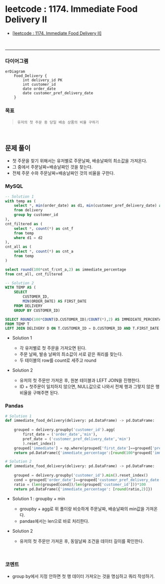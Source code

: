 # leetcode : 1174. Immediate Food Delivery II
* [[leetcode : 1174. Immediate Food Delivery II]](https://leetcode.com/problems/immediate-food-delivery-ii/description/)
<br>

---

### **다이어그램**
```mermaid
erDiagram
    Food_Delivery {
        int delivery_id PK
        int customer_id
        date order_date
        date customer_pref_delivery_date
    }
```

### **목표**
> `유저의 첫 주문 중 당일 배송 상품의 비율 구하기`

<br>

## 문제 풀이
* 첫 주문을 찾기 위해서는 유저별로 주문날짜, 배송날짜의 최소값을 가져온다.
* 그 중에서 주문날짜=배송날짜인 것을 찾는다.
* 전체 주문 수와 주문날짜=배송날짜인 것의 비율을 구한다.

### **MySQL**
```SQL
-- Solution 1
with temp as (
    select *, min(order_date) as d1, min(customer_pref_delivery_date) as d2
    from delivery
    group by customer_id
),
cnt_filtered as (
    select *, count(*) as cnt_f
    from temp
    where d1 = d2
),
cnt_all as (
    select *, count(*) as cnt_a
    from temp
)

select round(100*cnt_f/cnt_a,2) as immediate_percentage 
from cnt_all, cnt_filtered

-- Solution 2
WITH TEMP AS (
    SELECT
        CUSTOMER_ID,
        MIN(ORDER_DATE) AS FIRST_DATE
    FROM DELIVERY
    GROUP BY CUSTOMER_ID)

SELECT ROUND(100*COUNT(D.CUSTOMER_ID)/COUNT(*),2) AS IMMEDIATE_PERCENTAGE
FROM TEMP T
LEFT JOIN DELIVERY D ON T.CUSTOMER_ID = D.CUSTOMER_ID AND T.FIRST_DATE = D.CUSTOMER_PREF_DELIVERY_DATE
```

* Solution 1
  * 각 유저별로 첫 주문을 가져오면 된다.
  * 주문 날짜, 발송 날짜의 최소값이 서로 같은 쿼리를 찾는다.
  * 두 테이블의 row를 count로 세주고 round
  
* Solution 2
  * 유저의 첫 주문만 가져온 후, 원본 테이블과 LEFT JOIN을 진행한다.
  * ID + 첫주문이 일치하지 않으면, NULL값으로 나와서 전체 행과 그렇지 않은 행 비율을 구해주면 된다.

  
### **Pandas**
```python
# Solution 1
def immediate_food_delivery(delivery: pd.DataFrame) -> pd.DataFrame:
    
    grouped = delivery.groupby('customer_id').agg(
        first_date = ('order_date','min'),
        pref_date = ('customer_pref_delivery_date','min')
        ).reset_index()
    grouped['immediate'] = np.where(grouped['first_date']==grouped['pref_date'],1,0)
    return pd.DataFrame({'immediate_percentage':[round(100*grouped['immediate'].sum()/len(grouped),2)]})

# Solution 2
def immediate_food_delivery(delivery: pd.DataFrame) -> pd.DataFrame:
    
    grouped = delivery.groupby('customer_id').min().reset_index()
    cond = grouped['order_date']==grouped['customer_pref_delivery_date']
    ratio = (len(grouped[cond])/len(grouped['customer_id']))*100
    return pd.DataFrame({'immediate_percentage': [round(ratio,2)]})
```

* Solution 1 : groupby + min
  * groupby + agg로 위 풀이랑 비슷하게 주문날짜, 배송날짜의 min값을 가져온다.
  * pandas에서는 len으로 바로 처리한다.
  
* Solution 2
  * 유저의 첫 주문만 가져온 후, 동일날짜 조건을 데이터 길이를 확인한다.
  
<br>

### **코멘트**
* group by에서 지정 안하면 첫 행 데이터 가져오는 것을 명심하고 쿼리 작성하기.
